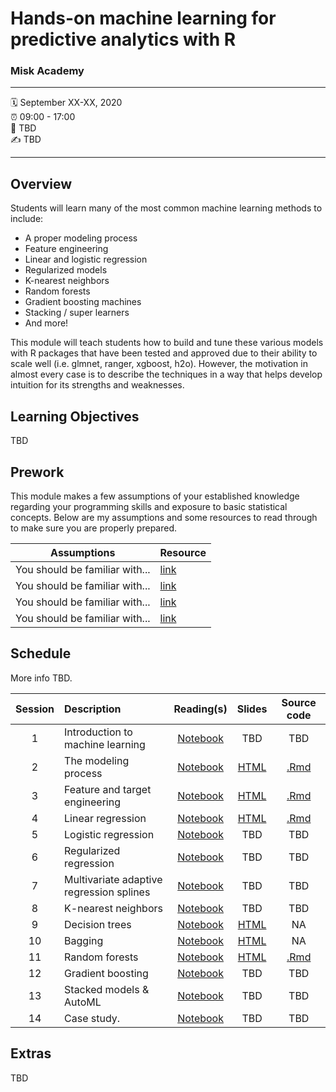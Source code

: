Hands-on machine learning for predictive analytics with R
================

### Misk Academy

-----

:spiral_calendar: September XX-XX, 2020  
:alarm_clock:     09:00 - 17:00  
:hotel:           TBD  
:writing_hand:    TBD

-----

## Overview

Students will learn many of the most common machine learning methods to include:

-	A proper modeling process 
-	Feature engineering
-	Linear and logistic regression 
-	Regularized models 
-	K-nearest neighbors 
-	Random forests 
-	Gradient boosting machines 
-	Stacking / super learners 
-	And more!

This module will teach students how to build and tune these various models with R packages that have been tested and approved due to their ability to scale well (i.e. glmnet, ranger, xgboost, h2o). However, the motivation in almost every case is to describe the techniques in a way that helps develop intuition for its strengths and weaknesses. 

## Learning Objectives

TBD

## Prework

This module makes a few assumptions of your established knowledge regarding your programming skills and exposure to basic statistical concepts. Below are my assumptions and some resources to read through to make sure you are properly prepared.

| Assumptions                       | Resource      
| --------------------------------- | ------------- |
| You should be familiar with...    | [link](https://github.com/misk-data-science/misk-homl) | 
| You should be familiar with...    | [link](https://github.com/misk-data-science/misk-homl) | 
| You should be familiar with...    | [link](https://github.com/misk-data-science/misk-homl) | 
| You should be familiar with...    | [link](https://github.com/misk-data-science/misk-homl) | 


## Schedule

More info TBD.

| Session       | Description                          | Reading(s)    | Slides        | Source code             
| :-----------: | :----------------------------------- | :-----------: | :-----------: | :-----------: |
| 1             | Introduction to machine learning     | [Notebook](https://misk-data-science.github.io/misk-homl/docs/01-introduction.nb.html)  | TBD  | TBD   |
| 2             | The modeling process                 | [Notebook](https://misk-data-science.github.io/misk-homl/docs/02-modeling-process.nb.html)  | [HTML](https://misk-data-science.github.io/misk-homl/docs/02-modeling-process-slides.html)  | [.Rmd](https://github.com/misk-data-science/misk-homl/blob/master/materials/R/02-modeling-process.Rmd)   |
| 3             | Feature and target engineering       | [Notebook](https://misk-data-science.github.io/misk-homl/docs/03-engineering.nb.html)  | [HTML](https://misk-data-science.github.io/misk-homl/docs/03-engineering-slides.html)  | [.Rmd](https://github.com/misk-data-science/misk-homl/blob/master/materials/R/03-feature-engineering.Rmd) |
| 4             | Linear regression                    | [Notebook](https://misk-data-science.github.io/misk-homl/docs/04-linear-regression.nb.html)  | [HTML](https://misk-data-science.github.io/misk-homl/docs/04-linear-regression-slides.html)  | [.Rmd](https://github.com/misk-data-science/misk-homl/blob/master/materials/R/04-linear-regression.Rmd) |
| 5             | Logistic regression                  | [Notebook](https://misk-data-science.github.io/misk-homl/docs/05-logistic-regression.nb.html)  | TBD  | TBD   |
| 6             | Regularized regression               | [Notebook](https://misk-data-science.github.io/misk-homl/docs/06-regularized-regression.nb.html)  | TBD  | TBD   |
| 7             | Multivariate adaptive regression splines | [Notebook](https://misk-data-science.github.io/misk-homl/docs/07-mars.nb.html)  | TBD  | TBD   |
| 8             | K-nearest neighbors                  | [Notebook](https://misk-data-science.github.io/misk-homl/docs/08-knn.nb.html)  | TBD  | TBD   |
| 9             | Decision trees                       | [Notebook](https://misk-data-science.github.io/misk-homl/docs/09-decision-trees.nb.html)  | [HTML](https://misk-data-science.github.io/misk-homl/docs/09-dt-bagging-rf-slides.html#1)  | NA   |
| 10            | Bagging                              | [Notebook](https://misk-data-science.github.io/misk-homl/docs/10-bagging.nb.html)  | [HTML](https://misk-data-science.github.io/misk-homl/docs/09-dt-bagging-rf-slides.html#28)  | NA   |
| 11            | Random forests                       | [Notebook](https://misk-data-science.github.io/misk-homl/docs/11-random-forests.nb.html)  | [HTML](https://misk-data-science.github.io/misk-homl/docs/09-dt-bagging-rf-slides.html#36)  | [.Rmd](https://github.com/misk-data-science/misk-homl/blob/master/materials/R/11-random-forests.Rmd)   |
| 12            | Gradient boosting                    | [Notebook](https://misk-data-science.github.io/misk-homl/docs/12-gbm.nb.html)  | TBD  | TBD   |
| 13            | Stacked models & AutoML              | [Notebook](https://misk-data-science.github.io/misk-homl/docs/13-stacked.nb.html)  | TBD  | TBD   |
| 14            | Case study.                          | [Notebook]()  | TBD  | TBD   |


## Extras

TBD
